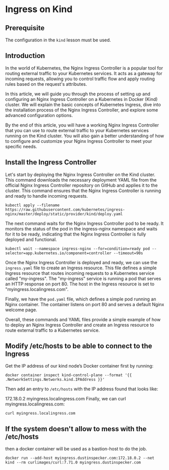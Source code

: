 # Ingress on Kind

## Prerequisite

The configuration in the `kind` lesson must be used.

## Introduction
In the world of Kubernetes, the Nginx Ingress Controller is a popular tool for routing external traffic to your Kubernetes services. It acts as a gateway for incoming requests, allowing you to control traffic flow and apply routing rules based on the request's attributes.

In this article, we will guide you through the process of setting up and configuring an Nginx Ingress Controller on a Kubernetes in Docker (Kind) cluster. We will explain the basic concepts of Kubernetes Ingress, dive into the installation process of the Nginx Ingress Controller, and explore some advanced configuration options.

By the end of this article, you will have a working Nginx Ingress Controller that you can use to route external traffic to your Kubernetes services running on the Kind cluster. You will also gain a better understanding of how to configure and customize your Nginx Ingress Controller to meet your specific needs.

## Install the Ingress Controller

Let's start by deploying the Nginx Ingress Controller on the Kind cluster. This command downloads the necessary deployment YAML file from the official Nginx Ingress Controller repository on GitHub and applies it to the cluster. This command ensures that the Nginx Ingress Controller is running and ready to handle incoming requests.

`kubectl apply --filename https://raw.githubusercontent.com/kubernetes/ingress-nginx/master/deploy/static/provider/kind/deploy.yaml` 

The next command waits for the Nginx Ingress Controller pod to be ready. It monitors the status of the pod in the ingress-nginx namespace and waits for it to be ready, indicating that the Nginx Ingress Controller is fully deployed and functional.

`kubectl wait --namespace ingress-nginx --for=condition=ready pod --selector=app.kubernetes.io/component=controller --timeout=90s` 

Once the Nginx Ingress Controller is deployed and ready, we can use the `ingress.yaml` file to create an Ingress resource. This file defines a simple Ingress resource that routes incoming requests to a Kubernetes service called "my-ingress". The "my-ingress" service is running a pod that serves an HTTP response on port 80. The host in the Ingress resource is set to "myingress.localingress.com".

Finally, we have the `pod.yaml` file, which defines a simple pod running an Nginx container. The container listens on port 80 and serves a default Nginx welcome page.


Overall, these commands and YAML files provide a simple example of how to deploy an Nginx Ingress Controller and create an Ingress resource to route external traffic to a Kubernetes service.

## Modify /etc/hosts to be able to connect to the Ingress

Get the IP address of our kind node’s Docker container first by running:

`docker container inspect kind-control-plane --format '{{ .NetworkSettings.Networks.kind.IPAddress }}'`

Then add an entry to `/etc/hosts` with the IP address found that looks like:

172.18.0.2 myingress.localingress.com
Finally, we can curl myingress.localingress.com:

`curl myingress.localingress.com`

## If the system doesn't allow to mess with the /etc/hosts

then a docker container will be used as a bastion-host to do the job.

`docker run --add-host myingress.dustinspecker.com:172.18.0.2 --net kind --rm curlimages/curl:7.71.0 myingress.dustinspecker.com`